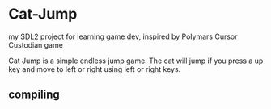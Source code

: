 # Cat-Jump

my SDL2 project for learning game dev, inspired by Polymars Cursor Custodian game

Cat Jump is a simple endless jump game. The cat will jump if you press a up key and move to left or right using left or right keys.

## compiling

~~~g++ new/src/*.cpp -std=c++14 -Wall -ISDL2/include -LSDL2/lib -lmingw32 -lSDL2main -lSDL2 -lSDL2_image -lSDL2_ttf -o bin/release/Main~~~
